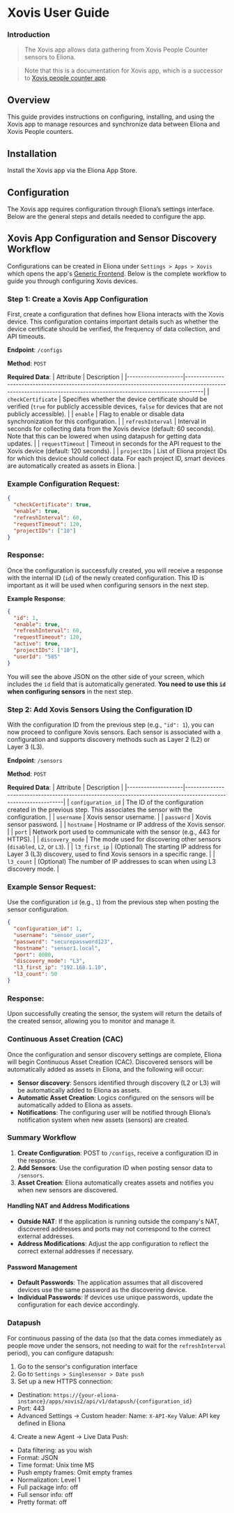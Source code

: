 # Xovis User Guide

### Introduction

> The Xovis app allows data gathering from Xovis People Counter sensors to Eliona.

> Note that this is a documentation for Xovis app, which is a successor to [Xovis people counter app](https://doc.eliona.io/collection/eliona-english/eliona-apps/apps/xovis-people-counter).

## Overview

This guide provides instructions on configuring, installing, and using the Xovis app to manage resources and synchronize data between Eliona and Xovis People counters.

## Installation

Install the Xovis app via the Eliona App Store.

## Configuration

The Xovis app requires configuration through Eliona’s settings interface. Below are the general steps and details needed to configure the app.

## Xovis App Configuration and Sensor Discovery Workflow

Configurations can be created in Eliona under `Settings > Apps > Xovis` which opens the app's [Generic Frontend](https://doc.eliona.io/collection/v/eliona-english/manuals/settings/apps). Below is the complete workflow to guide you through configuring Xovis devices.

### Step 1: Create a Xovis App Configuration

First, create a configuration that defines how Eliona interacts with the Xovis device. This configuration contains important details such as whether the device certificate should be verified, the frequency of data collection, and API timeouts.

**Endpoint**: `/configs`

**Method**: `POST`

**Required Data**:
| Attribute          | Description                                                                                                                                                      |
|--------------------|------------------------------------------------------------------------------------------------------------------------------------------------------------------|
| `checkCertificate` | Specifies whether the device certificate should be verified (`true` for publicly accessible devices, `false` for devices that are not publicly accessible).      |
| `enable`           | Flag to enable or disable data synchronization for this configuration.                                                                                           |
| `refreshInterval`  | Interval in seconds for collecting data from the Xovis device (default: 60 seconds). Note that this can be lowered when using datapush for getting data updates. |
| `requestTimeout`   | Timeout in seconds for the API request to the Xovis device (default: 120 seconds).                                                                               |
| `projectIDs`       | List of Eliona project IDs for which this device should collect data. For each project ID, smart devices are automatically created as assets in Eliona.          |

### Example Configuration Request:

```json
{
  "checkCertificate": true,
  "enable": true,
  "refreshInterval": 60,
  "requestTimeout": 120,
  "projectIDs": ["10"]
}
```

### Response:

Once the configuration is successfully created, you will receive a response with the internal ID (`id`) of the newly created configuration. This ID is important as it will be used when configuring sensors in the next step.

**Example Response**:

```json
{
  "id": 1,
  "enable": true,
  "refreshInterval": 60,
  "requestTimeout": 120,
  "active": true,
  "projectIDs": ["10"],
  "userId": "585"
}
```

You will see the above JSON on the other side of your screen, which includes the `id` field that is automatically generated. **You need to use this `id` when configuring sensors** in the next step.

### Step 2: Add Xovis Sensors Using the Configuration ID

With the configuration ID from the previous step (e.g., `"id": 1`), you can now proceed to configure Xovis sensors. Each sensor is associated with a configuration and supports discovery methods such as Layer 2 (L2) or Layer 3 (L3).

**Endpoint**: `/sensors`

**Method**: `POST`

**Required Data**:
| Attribute          | Description                                                                                                    |
|--------------------|----------------------------------------------------------------------------------------------------------------|
| `configuration_id` | The ID of the configuration created in the previous step. This associates the sensor with the configuration.   |
| `username`         | Xovis sensor username.                                                                                         |
| `password`         | Xovis sensor password.                                                                                         |
| `hostname`         | Hostname or IP address of the Xovis sensor.                                                                    |
| `port`             | Network port used to communicate with the sensor (e.g., 443 for HTTPS).                                        |
| `discovery_mode`   | The mode used for discovering other sensors (`disabled`, `L2`, or `L3`).                                       |
| `l3_first_ip`      | (Optional) The starting IP address for Layer 3 (L3) discovery, used to find Xovis sensors in a specific range. |
| `l3_count`         | (Optional) The number of IP addresses to scan when using L3 discovery mode.                                    |

### Example Sensor Request:

Use the configuration `id` (e.g., `1`) from the previous step when posting the sensor configuration.

```json
{
  "configuration_id": 1,
  "username": "sensor_user",
  "password": "securepassword123",
  "hostname": "sensor1.local",
  "port": 8080,
  "discovery_mode": "L3",
  "l3_first_ip": "192.168.1.10",
  "l3_count": 50
}
```

### Response:

Upon successfully creating the sensor, the system will return the details of the created sensor, allowing you to monitor and manage it.

### Continuous Asset Creation (CAC)

Once the configuration and sensor discovery settings are complete, Eliona will begin Continuous Asset Creation (CAC). Discovered sensors will be automatically added as assets in Eliona, and the following will occur:

- **Sensor discovery**: Sensors identified through discovery (L2 or L3) will be automatically added to Eliona as assets.
- **Automatic Asset Creation**: Logics configured on the sensors will be automatically added to Eliona as assets.
- **Notifications**: The configuring user will be notified through Eliona’s notification system when new assets (sensors) are created.

### Summary Workflow

1. **Create Configuration**: POST to `/configs`, receive a configuration ID in the response.
2. **Add Sensors**: Use the configuration ID when posting sensor data to `/sensors`.
3. **Asset Creation**: Eliona automatically creates assets and notifies you when new sensors are discovered.

#### **Handling NAT and Address Modifications**

- **Outside NAT**: If the application is running outside the company's NAT, discovered addresses and ports may not correspond to the correct external addresses.
- **Address Modifications**: Adjust the app configuration to reflect the correct external addresses if necessary.

#### **Password Management**

- **Default Passwords**: The application assumes that all discovered devices use the same password as the discovering device.
- **Individual Passwords**: If devices use unique passwords, update the configuration for each device accordingly.

### Datapush

For continuous passing of the data (so that the data comes immediately as people move under the sensors, not needing to wait for the `refreshInterval` period), you can configure datapush:

1. Go to the sensor's configuration interface
2. Go to `Settings > Singlesensor > Date push`
3. Set up a new HTTPS connection:
  - Destination: `https://{your-eliona-instance}/apps/xovis2/api/v1/datapush/{configuration_id}`
  - Port: 443
  - Advanced Settings -> Custom header: Name: `X-API-Key` Value: API key defined in Eliona
4. Create a new Agent -> Live Data Push:
  - Data filtering: as you wish
  - Format: JSON
  - Time format: Unix time MS
  - Push empty frames: Omit empty frames
  - Normalization: Level 1
  - Full package info: off
  - Full sensor info: off
  - Pretty format: off
